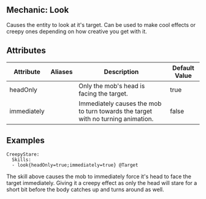 Mechanic: Look
--------------

Causes the entity to look at it's target. Can be used to make cool
effects or creepy ones depending on how creative you get with it.

Attributes
----------

| Attribute   | Aliases | Description                                                                      | Default Value |
|-------------|---------|----------------------------------------------------------------------------------|---------------|
| headOnly    |         | Only the mob's head is facing the target.                                        | true          |
| immediately |         | Immediately causes the mob to turn towards the target with no turning animation. | false         |

Examples
--------

    CreepyStare:
      Skills:
      - look{headOnly=true;immediately=true} @Target

The skill above causes the mob to immediately force it's head to face
the target immediately. Giving it a creepy effect as only the head will
stare for a short bit before the body catches up and turns around as
well.
